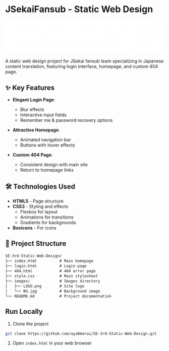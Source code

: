 
# JSekaiFansub - Static Web Design

![JSekai Logo](images/LOGO.png)

A static web design project for JSekai fansub team specializing in Japanese content translation, featuring login interface, homepage, and custom 404 page.


## ✨ Key Features

- **Elegant Login Page**:
  - Blur effects
  - Interactive input fields
  - Remember me & password recovery options

- **Attractive Homepage**:
  - Animated navigation bar
  - Buttons with hover effects

- **Custom 404 Page**:
  - Consistent design with main site
  - Return to homepage links

## 🛠 Technologies Used

- **HTML5** - Page structure
- **CSS3** - Styling and effects
  - Flexbox for layout
  - Animations for transitions
  - Gradients for backgrounds
- **Boxicons** - For icons


## 📂 Project Structure

```
SE-3rd-Static-Web-Design/
├── index.html          # Main homepage
├── login.html          # Login page
├── 404.html            # 404 error page
├── style.css           # Main stylesheet
├── images/             # Images directory
│   ├── LOGO.png        # Site logo
│   └── BG.jpg          # Background image
└── README.md           # Project documentation
```


## Run Locally

1. Clone the project

```bash
git clone https://github.com/aya8merai/SE-3rd-Static-Web-Design.git
```

2. Open `index.html` in your web browser

